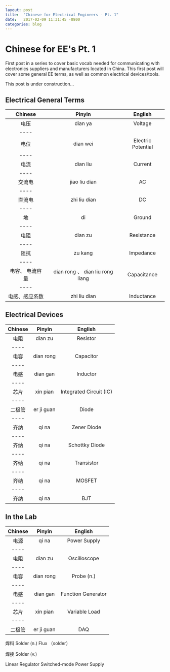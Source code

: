 ```yaml
---
layout: post
title:  "Chinese for Electrical Engineers - Pt. 1"
date:   2017-02-09 11:31:45 -0800
categories: blog
---
```


# Chinese for EE's Pt. 1

First post in a series to cover basic vocab needed for communicating with electronics suppliers and manufacturers located in China. This first post will cover some general EE terms, as well as common electrical devices/tools. 

This post is under construction...



## Electrical General Terms

| Chinese | Pinyin | English |
|:--------:|:-------:|:--------:|
| 电压   | dian ya   | Voltage   |
|----
| 电位   | dian wei   | Electric Potential   |
|----
| 电流   | dian liu   | Current   |
|----
| 交流电   | jiao liu dian   | AC   |
|----
| 直流电   | zhi liu dian   | DC   |
|----
| 地   | di   | Ground   |
|----
| 电阻   | dian zu   | Resistance   |
|----
| 阻抗   | zu kang   | Impedance   |
|----
| 电容、 电流容量   | dian rong 、 dian liu rong liang   | Capacitance   |
|----
| 电感、感应系数   | zhi liu dian   | Inductance   |



## Electrical Devices

| Chinese | Pinyin | English |
|:--------:|:-------:|:--------:|
| 电阻   | dian zu   | Resistor   |
|----
| 电容   | dian rong   | Capacitor   |
|----
| 电感   | dian gan   | Inductor   |
|----
| 芯片   | xin pian   | Integrated Circuit (IC)   |
|----
| 二极管   | er ji guan   | Diode   |
|----
| 齐纳   | qi na   | Zener Diode   |
|----
| 齐纳   | qi na   | Schottky Diode   |
|----
| 齐纳   | qi na   | Transistor   |
|----
| 齐纳   | qi na   | MOSFET   |
|----
| 齐纳   | qi na   | BJT   |


## In the Lab

| Chinese | Pinyin | English |
|:--------:|:-------:|:--------:|
| 电源   | qi na   | Power Supply   |
|----
| 电阻   | dian zu   | Oscilloscope   |
|----
| 电容   | dian rong   | Probe (n.)   |
|----
| 电感   | dian gan   | Function Generator   |
|----
| 芯片   | xin pian   | Variable Load   |
|----
| 二极管   | er ji guan   | DAQ   |


焊料 Solder (n.)
Flux （solder）

焊接 Solder (v.)

Linear Regulator
Switched-mode Power Supply

 
 


